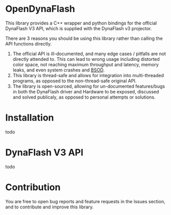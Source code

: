 # OpenDynaFlash

This library provides a C++ wrapper and python bindings for the official DynaFlash V3 API, which is supplied with the DynaFlash v3 projector.

There are 3 reasons you should be using this library rather than calling the API functions directly.

1) The official API is ill-documented, and many edge cases / pitfalls are not directly attended to. This can lead to wrong usage including distorted color space, not reaching maximum throughput and latency, memory leaks, and even system crashes and [BSOD](https://en.wikipedia.org/wiki/Blue_screen_of_death).
2) This library is thread-safe and allows for integration into multi-threaded programs, as opposed to the non-thread-safe original API.
3) The library is open-sourced, allowing for un-documented features/bugs in both the DynaFlash driver and Hardware to be exposed, discussed and solved publicaly, as opposed to personal attempts or solutions.

# Installation
todo

# DynaFlash V3 API
todo

# Contribution
You are free to open bug reports and feature requests in the Issues section, and to contribute and improve this library.
